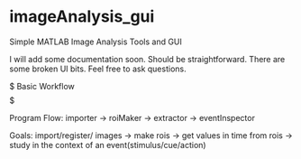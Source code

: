 imageAnalysis_gui
=================

Simple MATLAB Image Analysis Tools and GUI

I will add some documentation soon. 
Should be straightforward. 
There are some broken UI bits. 
Feel free to ask questions.

$$$$$ Basic Workflow $$$$$

Program Flow:
importer -> roiMaker -> extractor -> eventInspector

Goals:
import/register/ images -> make rois -> get values in time from rois -> study in the context of an event(stimulus/cue/action)



